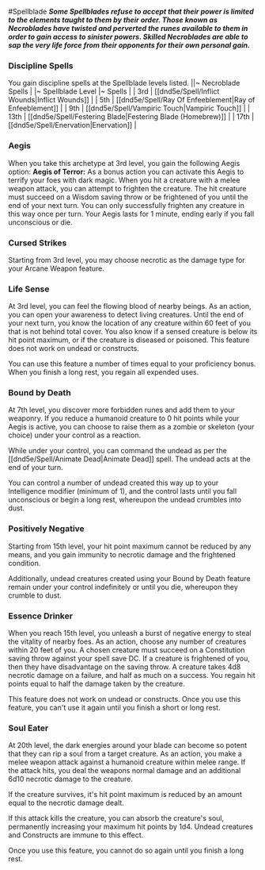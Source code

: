 #Spellblade
***Some Spellblades refuse to accept that their power is limited to the elements taught to them by their order. Those known as Necroblades have twisted and perverted the runes available to them in order to gain access to sinister powers. Skilled Necroblades are able to sap the very life force from their opponents for their own personal gain.***

### Discipline Spells
You gain discipline spells at the Spellblade levels listed.
||~ Necroblade Spells |
|~ Spellblade Level |~ Spells |
| 3rd | [[dnd5e/Spell/Inflict Wounds\|Inflict Wounds]] |
| 5th | [[dnd5e/Spell/Ray Of Enfeeblement\|Ray of Enfeeblement]] |
| 9th | [[dnd5e/Spell/Vampiric Touch\|Vampiric Touch]] |
| 13th | [[dnd5e/Spell/Festering Blade\|Festering Blade (Homebrew)]] |
| 17th | [[dnd5e/Spell/Enervation\|Enervation]] |

### Aegis
When you take this archetype at 3rd level, you gain the following Aegis option:
**Aegis of Terror:** As a bonus action you can activate this Aegis to terrify your foes with dark magic. When you hit a creature with a melee weapon attack, you can attempt to frighten the creature. The hit creature must succeed on a Wisdom saving throw or be frightened of you until the end of your next turn. You can only successfully frighten any creature in this way once per turn. Your Aegis lasts for 1 minute, ending early if you fall unconscious or die.

### Cursed Strikes
Starting from 3rd level, you may choose necrotic as the damage type for your Arcane Weapon feature.

### Life Sense
At 3rd level, you can feel the flowing blood of nearby beings. As an action, you can open your awareness to detect living creatures. Until the end of your next turn, you know the location of any creature within 60 feet of you that is not behind total cover. You also know if a sensed creature is below its hit point maximum, or if the creature is diseased or poisoned. This feature does not work on undead or constructs.

You can use this feature a number of times equal to your proficiency bonus. When you finish a long rest, you regain all expended uses.

### Bound by Death
At 7th level, you discover more forbidden runes and add them to your weaponry. If you reduce a humanoid creature to 0 hit points while your Aegis is active, you can choose to raise them as a zombie or skeleton (your choice) under your control as a reaction.

While under your control, you can command the undead as per the [[dnd5e/Spell/Animate Dead\|Animate Dead]] spell. The undead acts at the end of your turn.

You can control a number of undead created this way up to your Intelligence modifier (minimum of 1), and the control lasts until you fall unconscious or begin a long rest, whereupon the undead crumbles into dust.

### Positively Negative
Starting from 15th level, your hit point maximum cannot be reduced by any means, and you gain immunity to necrotic damage and the frightened condition.

Additionally, undead creatures created using your Bound by Death feature remain under your control indefinitely or until you die, whereupon they crumble to dust.

### Essence Drinker
When you reach 15th level, you unleash a burst of negative energy to steal the vitality of nearby foes. As an action, choose any number of creatures within 20 feet of you. A chosen creature must succeed on a Constitution saving throw against your spell save DC. If a creature is frightened of you, then they have disadvantage on the saving throw. A creature takes 4d8 necrotic damage on a failure, and half as much on a success. You regain hit points equal to half the damage taken by the creature.

This feature does not work on undead or constructs. Once you use this feature, you can't use it again until you finish a short or long rest.

### Soul Eater
At 20th level, the dark energies around your blade can become so potent that they can rip a soul from a target creature. As an action, you make a melee weapon attack against a humanoid creature within melee range. If the attack hits, you deal the weapons normal damage and an additional 6d10 necrotic damage to the creature.

If the creature survives, it's hit point maximum is reduced by an amount equal to the necrotic damage dealt.

If this attack kills the creature, you can absorb the creature's soul, permanently increasing your maximum hit points by 1d4. Undead creatures and Constructs are immune to this effect.

Once you use this feature, you cannot do so again until you finish a long rest.